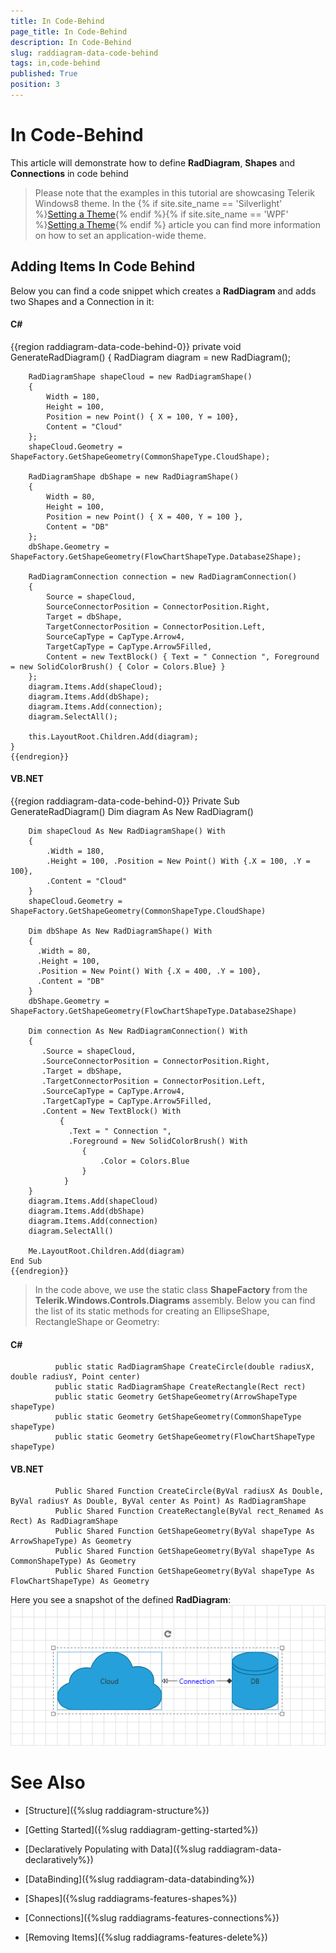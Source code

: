 ```yaml
---
title: In Code-Behind
page_title: In Code-Behind
description: In Code-Behind
slug: raddiagram-data-code-behind
tags: in,code-behind
published: True
position: 3
---
```


# In Code-Behind



This article will demonstrate how to define __RadDiagram__, __Shapes__ and __Connections__ in code behind
	  

>Please note that the examples in this tutorial are showcasing Telerik Windows8 theme. In the {% if site.site_name == 'Silverlight' %}[Setting a Theme](http://www.telerik.com/help/silverlight/common-styling-apperance-setting-theme.html#Setting_Application-Wide_Built-In_Theme_in_the_Code-Behind){% endif %}{% if site.site_name == 'WPF' %}[Setting a Theme](http://www.telerik.com/help/wpf/common-styling-apperance-setting-theme-wpf.html#Setting_Application-Wide_Built-In_Theme_in_the_Code-Behind){% endif %} article you can find more information on how to set an application-wide theme.
		

## Adding Items In Code Behind

Below you can find a code snippet which creates a __RadDiagram__ and adds two Shapes and a Connection in it:
		
#### __C#__
{{region raddiagram-data-code-behind-0}}
	private void GenerateRadDiagram()
	{
	    RadDiagram diagram = new RadDiagram();
	
	    RadDiagramShape shapeCloud = new RadDiagramShape()
	    {
	        Width = 180,
	        Height = 100,
	        Position = new Point() { X = 100, Y = 100},
	        Content = "Cloud"
	    };
	    shapeCloud.Geometry = ShapeFactory.GetShapeGeometry(CommonShapeType.CloudShape);
	
	    RadDiagramShape dbShape = new RadDiagramShape()
	    {
	        Width = 80,
	        Height = 100,
	        Position = new Point() { X = 400, Y = 100 },
	        Content = "DB"
	    };
	    dbShape.Geometry = ShapeFactory.GetShapeGeometry(FlowChartShapeType.Database2Shape);
	
	    RadDiagramConnection connection = new RadDiagramConnection()
	    {
	        Source = shapeCloud,
	        SourceConnectorPosition = ConnectorPosition.Right,
	        Target = dbShape,
	        TargetConnectorPosition = ConnectorPosition.Left,
	        SourceCapType = CapType.Arrow4,
	        TargetCapType = CapType.Arrow5Filled,
	        Content = new TextBlock() { Text = " Connection ", Foreground = new SolidColorBrush() { Color = Colors.Blue} }
	    };
	    diagram.Items.Add(shapeCloud);
	    diagram.Items.Add(dbShape);
	    diagram.Items.Add(connection);
	    diagram.SelectAll();
	
	    this.LayoutRoot.Children.Add(diagram);
	}
	{{endregion}}


#### __VB.NET__
{{region raddiagram-data-code-behind-0}}
	Private Sub GenerateRadDiagram()
	    Dim diagram As New RadDiagram()
	
	    Dim shapeCloud As New RadDiagramShape() With
	    {
	        .Width = 180,
	        .Height = 100, .Position = New Point() With {.X = 100, .Y = 100},
	        .Content = "Cloud"
	    }
	    shapeCloud.Geometry = ShapeFactory.GetShapeGeometry(CommonShapeType.CloudShape)
	
	    Dim dbShape As New RadDiagramShape() With
	    {
	      .Width = 80,
	      .Height = 100,
	      .Position = New Point() With {.X = 400, .Y = 100},
	      .Content = "DB"
	    }
	    dbShape.Geometry = ShapeFactory.GetShapeGeometry(FlowChartShapeType.Database2Shape)
	
	    Dim connection As New RadDiagramConnection() With
	    {
	       .Source = shapeCloud,
	       .SourceConnectorPosition = ConnectorPosition.Right,
	       .Target = dbShape,
	       .TargetConnectorPosition = ConnectorPosition.Left,
	       .SourceCapType = CapType.Arrow4,
	       .TargetCapType = CapType.Arrow5Filled,
	       .Content = New TextBlock() With
	           {
	             .Text = " Connection ",
	             .Foreground = New SolidColorBrush() With
	                {
	                    .Color = Colors.Blue
	                }
	            }
	    }
	    diagram.Items.Add(shapeCloud)
	    diagram.Items.Add(dbShape)
	    diagram.Items.Add(connection)
	    diagram.SelectAll()
	
	    Me.LayoutRoot.Children.Add(diagram)
	End Sub
	{{endregion}}



>In the code above, we use the static class __ShapeFactory__ from the __Telerik.Windows.Controls.Diagrams__ assembly. Below you can find the list of its static methods for creating an EllipseShape, RectangleShape or Geometry:
		  
#### __C#__
	
			  public static RadDiagramShape CreateCircle(double radiusX, double radiusY, Point center)
			  public static RadDiagramShape CreateRectangle(Rect rect)
			  public static Geometry GetShapeGeometry(ArrowShapeType shapeType)
			  public static Geometry GetShapeGeometry(CommonShapeType shapeType)
			  public static Geometry GetShapeGeometry(FlowChartShapeType shapeType)
			


#### __VB.NET__
	
			  Public Shared Function CreateCircle(ByVal radiusX As Double, ByVal radiusY As Double, ByVal center As Point) As RadDiagramShape
			  Public Shared Function CreateRectangle(ByVal rect_Renamed As Rect) As RadDiagramShape
			  Public Shared Function GetShapeGeometry(ByVal shapeType As ArrowShapeType) As Geometry
			  Public Shared Function GetShapeGeometry(ByVal shapeType As CommonShapeType) As Geometry
			  Public Shared Function GetShapeGeometry(ByVal shapeType As FlowChartShapeType) As Geometry
			



Here you see a snapshot of the defined __RadDiagram__:
![raddiagrams-populating-with-data-in-code-behind](images/raddiagrams-populating-with-data-in-code-behind.png)

# See Also

 * [Structure]({%slug raddiagram-structure%})

 * [Getting Started]({%slug raddiagram-getting-started%})

 * [Declaratively Populating with Data]({%slug raddiagram-data-declaratively%})

 * [DataBinding]({%slug raddiagram-data-databinding%})

 * [Shapes]({%slug raddiagrams-features-shapes%})

 * [Connections]({%slug raddiagrams-features-connections%})

 * [Removing Items]({%slug raddiagrams-features-delete%})
